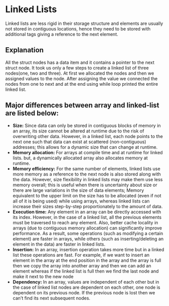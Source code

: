 # Linked Lists

Linked lists are less rigid in their storage structure and elements are usually not stored in contiguous locations, hence they need to be stored with additional tags giving a reference to the next element.

## Explanation

All the struct nodes has a data item and it contains a pointer to the next struct node. It took us only a few steps to create a linked list of three nodes(one, two and three). At first we allocated the nodes and then we assigned values to the node. After assigning the value we connected the nodes from one to next and at the end using while loop printed the entire linked list.

## Major differences between array and linked-list are listed below:

- **Size:** Since data can only be stored in contiguous blocks of memory in an array, its size cannot be altered at runtime due to the risk of overwriting other data. However, in a linked list, each node points to the next one such that data can exist at scattered (non-contiguous) addresses; this allows for a dynamic size that can change at runtime.
- **Memory allocation:** For arrays at compile time and at runtime for linked lists. but, a dynamically allocated array also allocates memory at runtime.
- **Memory efficiency:** For the same number of elements, linked lists use more memory as a reference to the next node is also stored along with the data. However, size flexibility in linked lists may make them use less memory overall; this is useful when there is uncertainty about size or there are large variations in the size of data elements; Memory equivalent to the upper limit on the size has to be allocated (even if not all of it is being used) while using arrays, whereas linked lists can increase their sizes step-by-step proportionately to the amount of data.
- **Execution time:** Any element in an array can be directly accessed with its index. However, in the case of a linked list, all the previous elements must be traversed to reach any element. Also, better cache locality in arrays (due to contiguous memory allocation) can significantly improve performance. As a result, some operations (such as modifying a certain element) are faster in arrays, while others (such as inserting/deleting an element in the data) are faster in linked lists.
- **Insertion:** In an array, insertion operation takes more time but in a linked list these operations are fast. For example, if we want to insert an element in the array at the end position in the array and the array is full then we copy the array into another array and then we can add an element whereas if the linked list is full then we find the last node and make it next to the new node
- **Dependency:** In an array, values are independent of each other but in the case of linked list nodes are dependent on each other, one node is dependent on its previous node. If the previous node is lost then we can’t find its next subsequent nodes.
